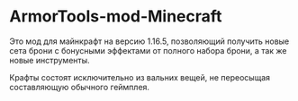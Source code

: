 # ArmorTools-mod-Minecraft
Это мод для майнкрафт на версию 1.16.5, позволяющий получить новые сета брони с бонусными эффектами от полного набора брони, а так же новые инструменты.

Крафты состоят исключительно из вальних вещей, не переосыщая составляющую обычного геймплея.
